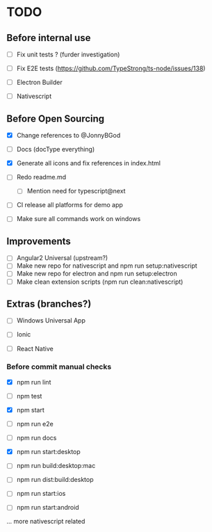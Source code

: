 TODO
====

## Before internal use

- [ ] Fix unit tests ? (furder investigation)
- [ ] Fix E2E tests (https://github.com/TypeStrong/ts-node/issues/138)
- [ ] Electron Builder
- [ ] Nativescript


## Before Open Sourcing

- [x] Change references to @JonnyBGod
- [ ] Docs (docType everything)
- [x] Generate all icons and fix references in index.html
- [ ] Redo readme.md
	- [ ] Mention need for typescript@next
- [ ] CI release all platforms for demo app
- [ ] Make sure all commands work on windows


## Improvements

- [ ] Angular2 Universal (upstream?)
- [ ] Make new repo for nativescript and npm run setup:nativescript
- [ ] Make new repo for electron and npm run setup:electron
- [ ] Make clean extension scripts (npm run clean:nativescript)

## Extras (branches?)

- [ ] Windows Universal App
- [ ] Ionic
- [ ] React Native


### Before commit manual checks

- [x] npm run lint
- [ ] npm test
- [x] npm start
- [ ] npm run e2e
- [ ] npm run docs

- [x] npm run start:desktop
- [ ] npm run build:desktop:mac
- [ ] npm run dist:build:desktop

- [ ] npm run start:ios
- [ ] npm run start:android

... more nativescript related